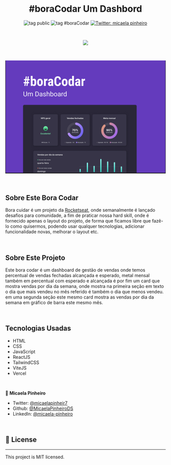 <h1 align="center">#boraCodar Um Dashbord</h1>
<p align="center">
    <img alt="tag public" src="https://img.shields.io/badge/-Public-lightgreen">
    <img alt="tag #boraCodar" src="https://img.shields.io/badge/-%23boraCodar-blueviolet">
    <a href="https://twitter.com/micaelapinheir7" target="_blank">
        <img alt="Twitter: micaela pinheiro" src="https://img.shields.io/twitter/follow/micaelapinheir7.svg?style=social" />
    </a>
</p>
<br>
<p align="center">
    <a href="https://skillicons.dev">
       <img style="height:32px" src="https://skillicons.dev/icons?i=html,css,js,react,tailwind,vite,vercel" />
    </a>
</p>
<br>
<p align="center">
    <img style="width:720px" alt="log react.js" src="./.github/capa-projet.jpg">
</p>
<br>

## Sobre Este Bora Codar

Bora cuidar é um projeto da [Rocketseat](https://www.rocketseat.com.br/boracodar), onde semanalmente é lançado desafios para comunidade, a fim de praticar nossa hard skill, onde é fornecido apenas o layout do projeto, de forma que ficamos libre que fazê-lo como quisermos, podendo usar qualquer tecnologias, adicionar funcionalidade novas, melhorar o layout etc.

<br>

## Sobre Este Projeto

Este bora codar é um dashboard de gestão de vendas onde temos percentual de vendas fechadas alcançada e esperado, metal mensal também em percentual com esperado e alcançada é por fim um card que mostra vendas por dia da semana, onde mostra na primeira seção em texto o dia que mais vendeu no mês referido é também o dia que menos vendeu. em uma segunda seção este mesmo card mostra as vendas por dia da semana em gráfico de barra este mesmo mês.

<br> 

## Tecnologias Usadas

* HTML
* CSS
* JavaScript
* ReactJS
* TailwindCSS
* ViteJS
* Vercel

<br>

👤 **Micaela Pinheiro**

- Twitter: [@micaelapinheir7](https://twitter.com/micaelapinheir7)
- Github: [@MicaelaPinheiroDS](https://github.com/MicaelaPinheiroDS)
- LinkedIn: [@micaela-pinheiro](https://linkedin.com/in/micaela-pinheiro)

<br>

## 📝 License
---
This project is MIT licensed.

